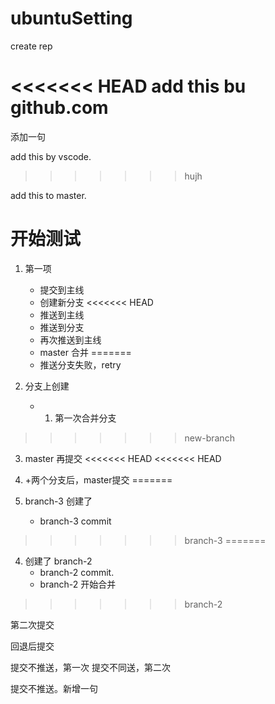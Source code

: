 # ubuntuSetting
create rep


<<<<<<< HEAD
add this bu github.com
=======
添加一句


add this by vscode.

>>>>>>> hujh


add this to master.


# 开始测试
1. 第一项
    - 提交到主线
    - 创建新分支
<<<<<<< HEAD
    - 推送到主线
    - 推送到分支
    - 再次推送到主线
    - master 合并
=======
    - 推送分支失败，retry

2. 分支上创建
    - 1. 第一次合并分支
>>>>>>> new-branch

3. master 再提交
<<<<<<< HEAD
<<<<<<< HEAD
4. +两个分支后，master提交
=======

4. branch-3 创建了
    - branch-3 commit
>>>>>>> branch-3
=======
4. 创建了 branch-2
    - branch-2 commit.
    - branch-2 开始合并
>>>>>>> branch-2

第二次提交

回退后提交

提交不推送，第一次
提交不同送，第二次

提交不推送。新增一句